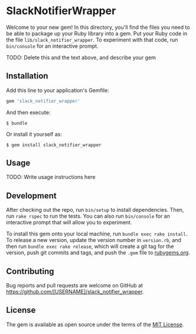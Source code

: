 # SlackNotifierWrapper

Welcome to your new gem! In this directory, you'll find the files you need to be able to package up your Ruby library into a gem. Put your Ruby code in the file `lib/slack_notifier_wrapper`. To experiment with that code, run `bin/console` for an interactive prompt.

TODO: Delete this and the text above, and describe your gem

## Installation

Add this line to your application's Gemfile:

```ruby
gem 'slack_notifier_wrapper'
```

And then execute:

    $ bundle

Or install it yourself as:

    $ gem install slack_notifier_wrapper

## Usage

TODO: Write usage instructions here

## Development

After checking out the repo, run `bin/setup` to install dependencies. Then, run `rake rspec` to run the tests. You can also run `bin/console` for an interactive prompt that will allow you to experiment.

To install this gem onto your local machine, run `bundle exec rake install`. To release a new version, update the version number in `version.rb`, and then run `bundle exec rake release`, which will create a git tag for the version, push git commits and tags, and push the `.gem` file to [rubygems.org](https://rubygems.org).

## Contributing

Bug reports and pull requests are welcome on GitHub at https://github.com/[USERNAME]/slack_notifier_wrapper.


## License

The gem is available as open source under the terms of the [MIT License](http://opensource.org/licenses/MIT).

